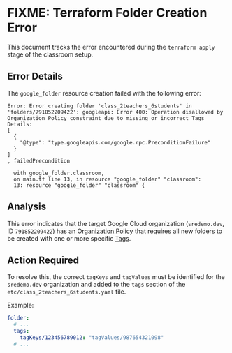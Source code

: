 # FIXME: Terraform Folder Creation Error

This document tracks the error encountered during the `terraform apply` stage of the classroom setup.

## Error Details

The `google_folder` resource creation failed with the following error:

```
Error: Error creating folder 'class_2teachers_6students' in 'folders/791852209422': googleapi: Error 400: Operation disallowed by Organization Policy constraint due to missing or incorrect Tags
Details:
[
  {
    "@type": "type.googleapis.com/google.rpc.PreconditionFailure"
  }
]
, failedPrecondition

  with google_folder.classroom,
  on main.tf line 13, in resource "google_folder" "classroom":
  13: resource "google_folder" "classroom" {
```

## Analysis

This error indicates that the target Google Cloud organization (`sredemo.dev`, ID `791852209422`) has an [Organization Policy](https://cloud.google.com/resource-manager/docs/organization-policy/overview) that requires all new folders to be created with one or more specific [Tags](https://cloud.google.com/resource-manager/docs/tags/tags-overview).

## Action Required

To resolve this, the correct `tagKeys` and `tagValues` must be identified for the `sredemo.dev` organization and added to the `tags` section of the `etc/class_2teachers_6students.yaml` file.

Example:
```yaml
folder:
  # ...
  tags:
    tagKeys/123456789012: "tagValues/987654321098"
  # ...
```
